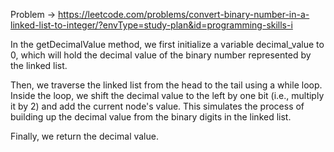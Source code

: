 Problem -> <https://leetcode.com/problems/convert-binary-number-in-a-linked-list-to-integer/?envType=study-plan&id=programming-skills-i>

In the getDecimalValue method, we first initialize a variable decimal_value to 0, which will hold the decimal value of the binary number represented by the linked list.

Then, we traverse the linked list from the head to the tail using a while loop. Inside the loop, we shift the decimal value to the left by one bit (i.e., multiply it by 2) and add the current node's value. This simulates the process of building up the decimal value from the binary digits in the linked list.

Finally, we return the decimal value.
